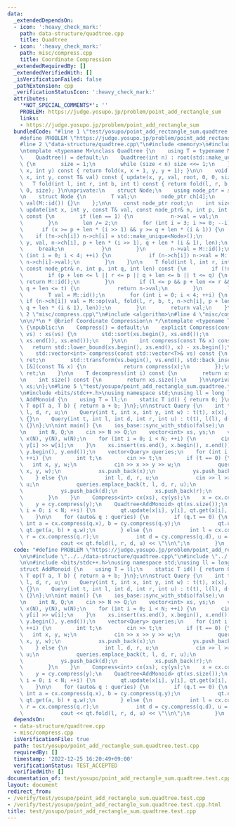 ```yaml
---
data:
  _extendedDependsOn:
  - icon: ':heavy_check_mark:'
    path: data-structure/quadtree.cpp
    title: Quadtree
  - icon: ':heavy_check_mark:'
    path: misc/compress.cpp
    title: Coordinate Compression
  _extendedRequiredBy: []
  _extendedVerifiedWith: []
  _isVerificationFailed: false
  _pathExtension: cpp
  _verificationStatusIcon: ':heavy_check_mark:'
  attributes:
    '*NOT_SPECIAL_COMMENTS*': ''
    PROBLEM: https://judge.yosupo.jp/problem/point_add_rectangle_sum
    links:
    - https://judge.yosupo.jp/problem/point_add_rectangle_sum
  bundledCode: "#line 1 \"test/yosupo/point_add_rectangle_sum.quadtree.test.cpp\"\n\
    #define PROBLEM \"https://judge.yosupo.jp/problem/point_add_rectangle_sum\"\n\n\
    #line 2 \"data-structure/quadtree.cpp\"\n#include <memory>\n#include <vector>\n\
    \ntemplate <typename M>\nclass Quadtree {\n    using T = typename M::T;\n\npublic:\n\
    \    Quadtree() = default;\n    Quadtree(int n) : root(std::make_unique<Node>())\
    \ {\n        size = 1;\n        while (size < n) size <<= 1;\n    }\n\n    T get(int\
    \ x, int y) const { return fold(x, x + 1, y, y + 1); }\n\n    void update(int\
    \ x, int y, const T& val) const { update(x, y, val, root, 0, 0, size); }\n\n \
    \   T fold(int l, int r, int b, int t) const { return fold(l, r, b, t, root, 0,\
    \ 0, size); }\n\nprivate:\n    struct Node;\n    using node_ptr = std::unique_ptr<Node>;\n\
    \n    struct Node {\n        T val;\n        node_ptr ch[4];\n        Node() :\
    \ val(M::id()) {}\n    };\n\n    const node_ptr root;\n    int size;\n\n    void\
    \ update(int x, int y, const T& val, const node_ptr& n, int p, int q, int len)\
    \ const {\n        if (len == 1) {\n            n->val = val;\n            return;\n\
    \        }\n        len /= 2;\n        for (int i = 3; i >= 0; --i) {\n      \
    \      if (x >= p + len * (i >> 1) && y >= q + len * (i & 1)) {\n            \
    \    if (!n->ch[i]) n->ch[i] = std::make_unique<Node>();\n                update(x,\
    \ y, val, n->ch[i], p + len * (i >> 1), q + len * (i & 1), len);\n           \
    \     break;\n            }\n        }\n        n->val = M::id();\n        for\
    \ (int i = 0; i < 4; ++i) {\n            if (n->ch[i]) n->val = M::op(n->val,\
    \ n->ch[i]->val);\n        }\n    }\n\n    T fold(int l, int r, int b, int t,\
    \ const node_ptr& n, int p, int q, int len) const {\n        if (!n) return M::id();\n\
    \        if (p + len <= l || r <= p || q + len <= b || t <= q) {\n           \
    \ return M::id();\n        }\n        if (l <= p && p + len <= r && b <= q &&\
    \ q + len <= t) {\n            return n->val;\n        }\n        len /= 2;\n\
    \        T val = M::id();\n        for (int i = 0; i < 4; ++i) {\n           \
    \ if (n->ch[i]) val = M::op(val, fold(l, r, b, t, n->ch[i], p + len * (i >> 1),\
    \ q + len * (i & 1), len));\n        }\n        return val;\n    }\n};\n#line\
    \ 2 \"misc/compress.cpp\"\n#include <algorithm>\n#line 4 \"misc/compress.cpp\"\
    \n\n/*\n * @brief Coordinate Compression\n */\ntemplate <typename T>\nclass Compress\
    \ {\npublic:\n    Compress() = default;\n    explicit Compress(const std::vector<T>&\
    \ vs) : xs(vs) {\n        std::sort(xs.begin(), xs.end());\n        xs.erase(std::unique(xs.begin(),\
    \ xs.end()), xs.end());\n    }\n\n    int compress(const T& x) const {\n     \
    \   return std::lower_bound(xs.begin(), xs.end(), x) - xs.begin();\n    }\n\n\
    \    std::vector<int> compress(const std::vector<T>& vs) const {\n        std::vector<int>\
    \ ret;\n        std::transform(vs.begin(), vs.end(), std::back_inserter(ret),\
    \ [&](const T& x) {\n            return compress(x);\n        });\n        return\
    \ ret;\n    }\n\n    T decompress(int i) const {\n        return xs[i];\n    }\n\
    \n    int size() const {\n        return xs.size();\n    }\n\nprivate:\n    std::vector<T>\
    \ xs;\n};\n#line 5 \"test/yosupo/point_add_rectangle_sum.quadtree.test.cpp\"\n\
    \n#include <bits/stdc++.h>\nusing namespace std;\nusing ll = long long;\n\nstruct\
    \ AddMonoid {\n    using T = ll;\n    static T id() { return 0; }\n    static\
    \ T op(T a, T b) { return a + b; }\n};\n\nstruct Query {\n    int t, x, y, w,\
    \ l, d, r, u;\n    Query(int t, int x, int y, int w) : t(t), x(x), y(y), w(w)\
    \ {}\n    Query(int t, int l, int d, int r, int u) : t(t), l(l), d(d), r(r), u(u)\
    \ {}\n};\n\nint main() {\n    ios_base::sync_with_stdio(false);\n    cin.tie(nullptr);\n\
    \n    int N, Q;\n    cin >> N >> Q;\n    vector<int> xs, ys;\n    vector<int>\
    \ x(N), y(N), w(N);\n    for (int i = 0; i < N; ++i) {\n        cin >> x[i] >>\
    \ y[i] >> w[i];\n    }\n    xs.insert(xs.end(), x.begin(), x.end());\n    ys.insert(ys.end(),\
    \ y.begin(), y.end());\n    vector<Query> queries;\n    for (int i = 0; i < Q;\
    \ ++i) {\n        int t;\n        cin >> t;\n        if (t == 0) {\n         \
    \   int x, y, w;\n            cin >> x >> y >> w;\n            queries.emplace_back(t,\
    \ x, y, w);\n            xs.push_back(x);\n            ys.push_back(y);\n    \
    \    } else {\n            int l, d, r, u;\n            cin >> l >> d >> r >>\
    \ u;\n            queries.emplace_back(t, l, d, r, u);\n            xs.push_back(l);\n\
    \            ys.push_back(d);\n            xs.push_back(r);\n            ys.push_back(u);\n\
    \        }\n    }\n    Compress<int> cx(xs), cy(ys);\n    x = cx.compress(x);\n\
    \    y = cy.compress(y);\n    Quadtree<AddMonoid> qt(xs.size());\n    for (int\
    \ i = 0; i < N; ++i) {\n        qt.update(x[i], y[i], qt.get(x[i], y[i]) + w[i]);\n\
    \    }\n\n    for (auto& q : queries) {\n        if (q.t == 0) {\n           \
    \ int a = cx.compress(q.x), b = cy.compress(q.y);\n            qt.update(a, b,\
    \ qt.get(a, b) + q.w);\n        } else {\n            int l = cx.compress(q.l),\
    \ r = cx.compress(q.r);\n            int d = cy.compress(q.d), u = cy.compress(q.u);\n\
    \            cout << qt.fold(l, r, d, u) << \"\\n\";\n        }\n    }\n}\n"
  code: "#define PROBLEM \"https://judge.yosupo.jp/problem/point_add_rectangle_sum\"\
    \n\n#include \"../../data-structure/quadtree.cpp\"\n#include \"../../misc/compress.cpp\"\
    \n\n#include <bits/stdc++.h>\nusing namespace std;\nusing ll = long long;\n\n\
    struct AddMonoid {\n    using T = ll;\n    static T id() { return 0; }\n    static\
    \ T op(T a, T b) { return a + b; }\n};\n\nstruct Query {\n    int t, x, y, w,\
    \ l, d, r, u;\n    Query(int t, int x, int y, int w) : t(t), x(x), y(y), w(w)\
    \ {}\n    Query(int t, int l, int d, int r, int u) : t(t), l(l), d(d), r(r), u(u)\
    \ {}\n};\n\nint main() {\n    ios_base::sync_with_stdio(false);\n    cin.tie(nullptr);\n\
    \n    int N, Q;\n    cin >> N >> Q;\n    vector<int> xs, ys;\n    vector<int>\
    \ x(N), y(N), w(N);\n    for (int i = 0; i < N; ++i) {\n        cin >> x[i] >>\
    \ y[i] >> w[i];\n    }\n    xs.insert(xs.end(), x.begin(), x.end());\n    ys.insert(ys.end(),\
    \ y.begin(), y.end());\n    vector<Query> queries;\n    for (int i = 0; i < Q;\
    \ ++i) {\n        int t;\n        cin >> t;\n        if (t == 0) {\n         \
    \   int x, y, w;\n            cin >> x >> y >> w;\n            queries.emplace_back(t,\
    \ x, y, w);\n            xs.push_back(x);\n            ys.push_back(y);\n    \
    \    } else {\n            int l, d, r, u;\n            cin >> l >> d >> r >>\
    \ u;\n            queries.emplace_back(t, l, d, r, u);\n            xs.push_back(l);\n\
    \            ys.push_back(d);\n            xs.push_back(r);\n            ys.push_back(u);\n\
    \        }\n    }\n    Compress<int> cx(xs), cy(ys);\n    x = cx.compress(x);\n\
    \    y = cy.compress(y);\n    Quadtree<AddMonoid> qt(xs.size());\n    for (int\
    \ i = 0; i < N; ++i) {\n        qt.update(x[i], y[i], qt.get(x[i], y[i]) + w[i]);\n\
    \    }\n\n    for (auto& q : queries) {\n        if (q.t == 0) {\n           \
    \ int a = cx.compress(q.x), b = cy.compress(q.y);\n            qt.update(a, b,\
    \ qt.get(a, b) + q.w);\n        } else {\n            int l = cx.compress(q.l),\
    \ r = cx.compress(q.r);\n            int d = cy.compress(q.d), u = cy.compress(q.u);\n\
    \            cout << qt.fold(l, r, d, u) << \"\\n\";\n        }\n    }\n}"
  dependsOn:
  - data-structure/quadtree.cpp
  - misc/compress.cpp
  isVerificationFile: true
  path: test/yosupo/point_add_rectangle_sum.quadtree.test.cpp
  requiredBy: []
  timestamp: '2022-12-25 16:20:49+09:00'
  verificationStatus: TEST_ACCEPTED
  verifiedWith: []
documentation_of: test/yosupo/point_add_rectangle_sum.quadtree.test.cpp
layout: document
redirect_from:
- /verify/test/yosupo/point_add_rectangle_sum.quadtree.test.cpp
- /verify/test/yosupo/point_add_rectangle_sum.quadtree.test.cpp.html
title: test/yosupo/point_add_rectangle_sum.quadtree.test.cpp
---
```

